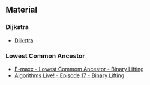 ## Material

### Dijkstra 

* [Dijkstra](https://cp-algorithms.com/graph/dijkstra_sparse.html)

### Lowest Common Ancestor

* [E-maxx - Lowest Commom Ancestor - Binary Lifting](https://cp-algorithms.com/graph/dijkstra_sparse.html)
* [Algorithms Live! - Episode 17 - Binary Lifting](https://www.youtube.com/watch?v=kOfa6t8WnbI&t=1858s)
